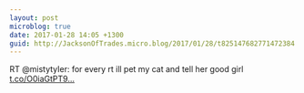 ```yaml
---
layout: post
microblog: true
date: 2017-01-28 14:05 +1300
guid: http://JacksonOfTrades.micro.blog/2017/01/28/t825147682771472384.html
---
```

RT @mistytyIer: for every rt ill pet my cat and tell her good girl [t.co/O0iaGtPT9...](https://t.co/O0iaGtPT9D)
